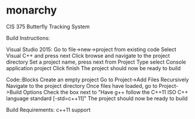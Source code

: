 # monarchy
CIS 375 Butterfly Tracking System

Build Instructions:

Visual Studio 2015:
  Go to file->new->project from existing code
  Select Visual C++ and press next
  Click browse and navigate to the project directory
  Set a project name, press next
  from Project Type select Console application project
  Click finish
  The project should now be ready to build

Code::Blocks
  Create an empty project
  Go to Project->Add Files Recursively
  Navigate to the project directory
  Once files have loaded, go to Project->Build Options
  Check the box next to "Have g++ follow the C++11 ISO C++ language standard [-std=c++11]"
  The project should now be ready to build

Build Requirements:
  c++11 support
